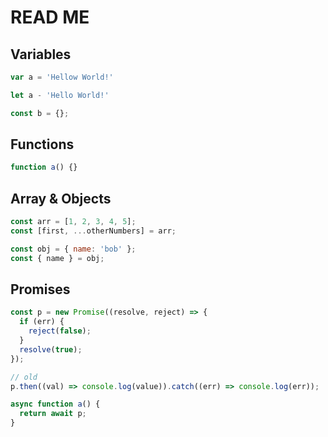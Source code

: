 # READ ME

## Variables
```javascript
var a = 'Hellow World!'

let a - 'Hello World!'

const b = {};
```


## Functions
```javascript
function a() {}


```


## Array & Objects

```javascript
const arr = [1, 2, 3, 4, 5];
const [first, ...otherNumbers] = arr;

const obj = { name: 'bob' };
const { name } = obj;
```

## Promises

```javascript
const p = new Promise((resolve, reject) => {
  if (err) {
    reject(false);
  }
  resolve(true);
});

// old
p.then((val) => console.log(value)).catch((err) => console.log(err));

async function a() {
  return await p;
}
```
